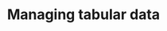 ---
title: "Managing tabular data"
teaching: 10
exercises: 10
questions:
- How do most people organise their data and associated files?
- What are some common issues with not having a clear plan for the naming and storage of files?
- Why is this important? (reproducible research)
objectives:
- Understand that it all starts here
keypoints:
- Good data organization is the foundation of any research project
---
